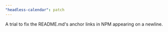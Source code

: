 ```yaml
---
"headless-calendar": patch
---
```


A trial to fix the README.md's anchor links in NPM appearing on a newline.
